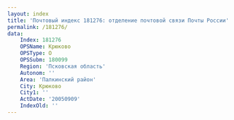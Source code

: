 ```yaml
---
layout: index
title: 'Почтовый индекс 181276: отделение почтовой связи Почты России'
permalink: /181276/
data:
    Index: 181276
    OPSName: Крюково
    OPSType: О
    OPSSubm: 180099
    Region: 'Псковская область'
    Autonom: ''
    Area: 'Палкинский район'
    City: Крюково
    City1: ''
    ActDate: '20050909'
    IndexOld: ''
---
```

